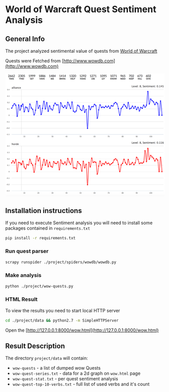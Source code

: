 # World of Warcraft Quest Sentiment Analysis

## General Info

The project analyzed sentimental value of quests from [World of Warcraft](https://worldofwarcraft.com/en-us/)

Quests were Fetched from [http://www.wowdb.com](http://www.wowdb.com)

![Screenshot](screenshots/screenshot_1.png)

## Installation instructions

If you need to execute Sentiment analysis you will need to install some packages contained in `requirements.txt`

```bash
pip install -r requirements.txt
```

### Run quest parser

```bash
scrapy runspider ./project/spiders/wowdb/wowdb.py
```

### Make analysis

```bash
python ./project/wow-quests.py
```

### HTML Result

To view the results you need to start local HTTP server

```bash
cd ./project/data && python2.7 -m SimpleHTTPServer
```

Open the [http://127.0.0.1:8000/wow.html](http://127.0.0.1:8000/wow.html)

## Result Description

The directory `project/data` will contain:

  * `wow-quests` - a list of dumped wow Quests
  * `wow-quest-series.txt` - data for a 2d graph on `wow.html` page
  * `wow-quest-stat.txt` - per quest sentiment analysis
  * `wow-quest-top-10-verbs.txt` - full list of used verbs and it's count
